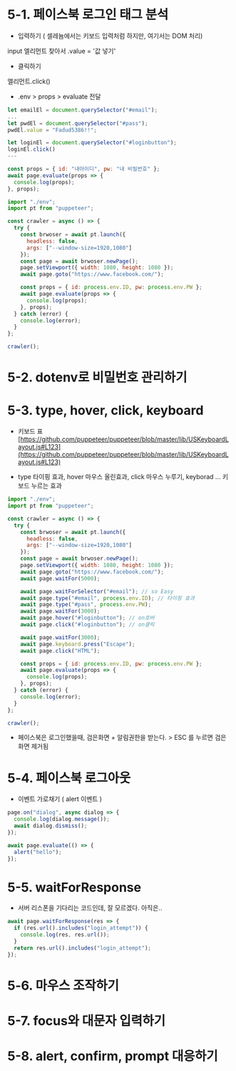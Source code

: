 # 5-1. 페이스북 로그인 태그 분석

- 입력하기 ( 셀레늄에서는 키보드 입력처럼 하지만, 여기서는 DOM 처리)

input 엘리먼트 찾아서 .value = '값 넣기'

- 클릭하기

엘리먼트.click()

- .env > props > evaluate 전달

```js
let emailEl = document.querySelector("#email");
...
let pwdEl = document.querySelector("#pass");
pwdEl.value = "Fadud5386!!";

let loginEl = document.querySelector("#loginbutton");
loginEl.click()
---

const props = { id: "내아이디", pw: "내 비빌번호" };
await page.evaluate(props => {
  console.log(props);
}, props);
```

```js
import "./env";
import pt from "puppeteer";

const crawler = async () => {
  try {
    const brwoser = await pt.launch({
      headless: false,
      args: ["--window-size=1920,1080"]
    });
    const page = await brwoser.newPage();
    page.setViewport({ width: 1080, height: 1080 });
    await page.goto("https://www.facebook.com/");

    const props = { id: process.env.ID, pw: process.env.PW };
    await page.evaluate(props => {
      console.log(props);
    }, props);
  } catch (error) {
    console.log(error);
  }
};

crawler();
```

# 5-2. dotenv로 비밀번호 관리하기

# 5-3. type, hover, click, keyboard

- 키보드 표
  [https://github.com/puppeteer/puppeteer/blob/master/lib/USKeyboardLayout.js#L123](https://github.com/puppeteer/puppeteer/blob/master/lib/USKeyboardLayout.js#L123)

- type 타이핑 효과, hover 마우스 올린효과, click 마우스 누루기, keyborad ... 키보드 누르는 효과

```js
import "./env";
import pt from "puppeteer";

const crawler = async () => {
  try {
    const brwoser = await pt.launch({
      headless: false,
      args: ["--window-size=1920,1080"]
    });
    const page = await brwoser.newPage();
    page.setViewport({ width: 1080, height: 1080 });
    await page.goto("https://www.facebook.com/");
    await page.waitFor(5000);

    await page.waitForSelector("#email"); // so Easy
    await page.type("#email", process.env.ID); // 타이핑 효과
    await page.type("#pass", process.env.PW);
    await page.waitFor(3000);
    await page.hover("#loginbutton"); // on호버
    await page.click("#loginbutton"); // on클릭

    await page.waitFor(3000);
    await page.keyboard.press("Escape");
    await page.click("HTML");

    const props = { id: process.env.ID, pw: process.env.PW };
    await page.evaluate(props => {
      console.log(props);
    }, props);
  } catch (error) {
    console.log(error);
  }
};

crawler();
```

- 페이스북은 로그인했을때, 검은화면 + 알림권한을 받는다. > ESC 를 누르면 검은 화면 제거됨

# 5-4. 페이스북 로그아웃

- 이벤트 가로채기 ( alert 이벤트 )

```js
page.on("dialog", async dialog => {
  console.log(dialog.message());
  await dialog.dismiss();
});

await page.evaluate(() => {
  alert("hello");
});
```

# 5-5. waitForResponse

- 서버 리스폰을 기다리는 코드인데, 잘 모르겠다. 아직은..

```js
await page.waitForResponse(res => {
  if (res.url().includes("login_attempt")) {
    console.log(res, res.url());
  }
  return res.url().includes("login_attempt");
});
```

# 5-6. 마우스 조작하기

# 5-7. focus와 대문자 입력하기

# 5-8. alert, confirm, prompt 대응하기

